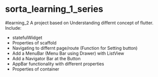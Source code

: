 # sorta_learning_1_series
#learning_2
A project based on Understanding differnt concept of flutter. 
Include: 
- statefulWidget
- Properties of scaffold 
- Navigating to differnt page/route (Function for Setting button)
- Add a MenuBar (Menu Bar using Drawer) with ListView
- Add a Navigator Bar at the Button
- AppBar functionality with different properties 
- Properties of container
